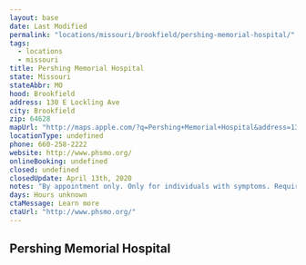 ```yaml
---
layout: base
date: Last Modified
permalink: "locations/missouri/brookfield/pershing-memorial-hospital/"
tags:
  - locations
  - missouri
title: Pershing Memorial Hospital 
state: Missouri
stateAbbr: MO
hood: Brookfield
address: 130 E Lockling Ave
city: Brookfield
zip: 64628
mapUrl: "http://maps.apple.com/?q=Pershing+Memorial+Hospital&address=130+E+Lockling+Ave,Brookfield,Missouri,64628"
locationType: undefined
phone: 660-258-2222
website: http://www.phsmo.org/
onlineBooking: undefined
closed: undefined
closedUpdate: April 13th, 2020
notes: "By appointment only. Only for individuals with symptoms. Requires phone screen."
days: Hours unknown
ctaMessage: Learn more
ctaUrl: "http://www.phsmo.org/"
---
```

## Pershing Memorial Hospital 